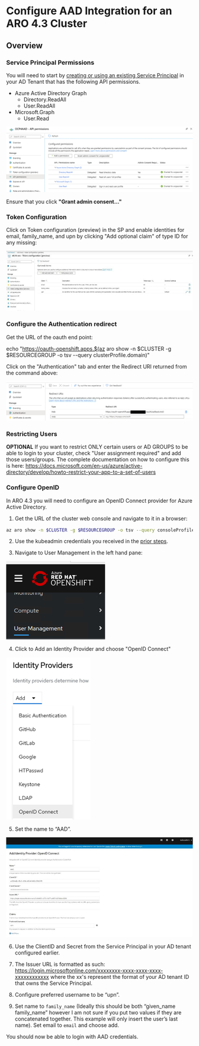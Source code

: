 # Configure AAD Integration for an ARO 4.3 Cluster

## Overview

### Service Principal Permissions

You will need to start by [creating or using an existing Service Principal](https://docs.microsoft.com/en-us/azure/openshift/howto-aad-app-configuration#create-an-azure-ad-app-registration) in your AD Tenant that has the following API permissions.  
 
-	Azure Active Directory Graph
    -	Directory.ReadAll
    -	User.ReadAll
-	Microsoft.Graph
    -   User.Read

 ![API Permissions](img/APIPermissions.png) 

Ensure that you click **"Grant admin consent…"**
 
### Token Configuration

Click on Token configuration (preview) in the SP and enable identities for email, family_name, and upn by clicking "Add optional claim" of type ID for any missing:
  
![Token Configuration](img/TokenConfiguration.jpg) 

### Configure the Authentication redirect
 
Get the URL of the oauth end point:
 
echo "https://oauth-openshift.apps.$(az aro show -n $CLUSTER -g $RESOURCEGROUP -o tsv
--query clusterProfile.domain)"
 
Click on the "Authentication" tab and enter the Redirect URI returned from the command above:
 
![Redirect URI](img/RedirectUri.png) 
 
 ### Restricting Users
 
**OPTIONAL** If you want to restrict ONLY certain users or AD GROUPS to be able to login to your cluster, check "User assignment required" and add those users/groups.  The complete documentation on how to configure this is here: https://docs.microsoft.com/en-us/azure/active-directory/develop/howto-restrict-your-app-to-a-set-of-users
 
  
### Configure OpenID
 
In ARO 4.3 you will need to configure an OpenID Connect provider for Azure Active Directory.

1. Get the URL of the cluster web console and navigate to it in a browser:
```bash 
az aro show -n $CLUSTER -g $RESOURCEGROUP -o tsv --query consoleProfile.url
```

2. Use the kubeadmin credentials you received in the [prior steps](README.md).
 
3. Navigate to User Management in the left hand pane:

![User Management](img/UserManagement.png) 
 
4. Click to Add an Identity Provider and choose "OpenID Connect"
 
![Identity Providers](img/IdentityProviders.png)  
 
5. Set the name to “AAD”.  
 
![UPN](img/upn.jpg)  

6. Use the ClientID and Secret from the Service Principal in your AD tenant configured earlier.  
 
7. The Issuer URL is formatted as such: https://login.microsoftonline.com/xxxxxxxx-xxxx-xxxx-xxxx-xxxxxxxxxxxx where the xx's represent the format of your AD tenant ID that owns the Service Principal.
 
8. Configure preferred username to be “upn”.
   
9. Set name to `family_name` (Ideally this should be both “given_name family_name” however I am not sure if you put two values if they are concatenated together. This example will only insert the user’s last name). Set email to `email` and choose add.
 
You should now be able to login with AAD credentials.
